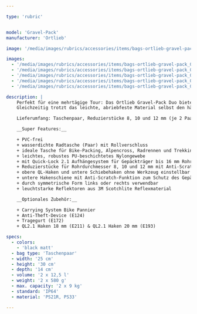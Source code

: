 ```yaml
---

type: 'rubric'


model: 'Gravel-Pack'
manufacturer: 'Ortlieb'

image: '/media/images/rubrics/accessories/items/bags-ortlieb-gravel-pack_01.jpg'

images:
  - '/media/images/rubrics/accessories/items/bags-ortlieb-gravel-pack_02.jpg'
  - '/media/images/rubrics/accessories/items/bags-ortlieb-gravel-pack_03.jpg'
  - '/media/images/rubrics/accessories/items/bags-ortlieb-gravel-pack_04.jpg'
  - '/media/images/rubrics/accessories/items/bags-ortlieb-gravel-pack_05.jpg'
  - '/media/images/rubrics/accessories/items/bags-ortlieb-gravel-pack_06.jpg'

description: |
    Perfekt für eine mehrtägige Tour: Das Ortlieb Gravel-Pack Duo bietet dir 25 Liter Stauraum für zusätzliches Equipment wie Proviant, Kochgeschirr oder luxuriöse „Extras“. Durch die Anbringung am Lowrider-Gepäckträger hast du selbst mit viel Gepäck einen tiefen Schwerpunkt und unveränderte Agilität im Gelände.
    Gleichzeitig trotzt das leichte, abriebfeste Material selbst den härtesten Bedingungen von Stein- und Schotterpisten. Auch heftige Wetter können deinem Gepäck nichts anhaben, schließlich sind die wasserdichten Taschen mit dem bewährten Ortlieb Rollverschluss ausgestattet. Dank Quick-Lock 2.1-System und zweifachen Arretierungshaken ist das Gravel-Pack sicher und wackelfrei am Gepäckträger fixiert.

    Lieferumfang: Taschenpaar, Reduzierstücke 8, 10 und 12 mm (je 2 Paar)

    __Super Features:__

    + PVC-frei
    + wasserdichte Radtasche (Paar) mit Rollverschluss
    + ideale Tasche für Bike-Packing, Alpencross, Radrennen und Trekking-Touren
    + leichtes, robustes PU-beschichtetes Nylongewebe
    + mit Quick-Lock 2.1 Aufhängesystem für Gepäckträger bis 16 mm Rohrdurchmesser, mit zusätzlichem Arretierungshaken unten für festen Halt am Gepäckträger
    + Reduzierstücke für Rohrdurchmesser 8, 10 und 12 mm mit Anti-Scratch-Funktion zum Schutz des Gepäckträgers liegen bei
    + obere QL-Haken und untere Schiebehaken ohne Werkzeug einstellbar
    + untere Hakenschiene mit Anti-Scratch-Funktion zum Schutz des Gepäckträgers
    + durch symmetrische Form links oder rechts verwendbar
    + leuchtstarke Reflektoren aus 3M Scotchlite Reflexmaterial

    __Optionales Zubehör:__

    + Carrying System Bike Pannier
    + Anti-Theft-Device (E124)
    + Tragegurt (E172)
    + QL2.1 Haken 18 mm (E211) & QL2.1 Haken 20 mm (E193)

specs:
  - colors: 
    - 'black matt'
  - bag type: 'Taschenpaar'
  - width: '25 cm'
  - height: '30 cm'
  - depth: '14 cm'
  - volume: '2 x 12,5 l'
  - weight: '2 x 580 g'
  - max. capacity: '2 x 9 kg'
  - standard: 'IP64'
  - material: 'PS21R, PS33'

---
```

